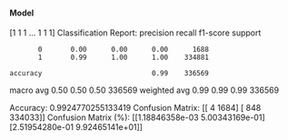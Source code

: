 #### Model
[1 1 1 ... 1 1 1]
Classification Report:
              precision    recall  f1-score   support

           0       0.00      0.00      0.00      1688
           1       0.99      1.00      1.00    334881

    accuracy                           0.99    336569
   macro avg       0.50      0.50      0.50    336569
weighted avg       0.99      0.99      0.99    336569

Accuracy: 0.9924770255133419
Confusion Matrix:
[[     4   1684]
 [   848 334033]]
Confusion Matrix (%):
[[1.18846358e-03 5.00343169e-01]
 [2.51954280e-01 9.92465141e+01]]
